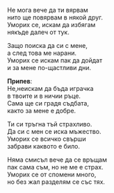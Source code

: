 Не мога вече да ти вярвам <br />
нито ще повярвам в някой друг. <br />
Уморих се, искам да избягам <br />
някъде далеч от тук.

Защо поиска да си с мене, <br />
а след това ме нарани. <br />
Уморих се искам пак да дойдат <br />
и за мене по-щастливи дни.

**Припев**:<br />
Не,неискам да бъда играчка <br />
в твоите и в ничии ръце. <br />
Сама ще си градя съдбата, <br />
както за мене е добре.

Ти си тръгна тъй страхливо. <br />
Да си с мен се иска мъжество. <br />
Уморих се всичко свърши <br />
забрави каквото е било.

Няма смисъл вече да се връщам <br />
пак сама съм, но не ме е страх. <br />
Уморих се от спомени много, <br />
но без жал разделям се със тях.